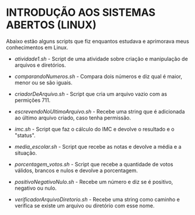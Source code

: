 # INTRODUÇÃO AOS SISTEMAS ABERTOS (LINUX)
Abaixo estão alguns scripts que fiz enquantos estudava e aprimorava meus conhecimentos em Linux.

- *atividade1.sh* - Script de uma atividade sobre criação e manipulação de arquivos e diretórios.

- *comparandoNumeros.sh* - Compara dois números e diz qual é maior, menor ou se são iguais.

- *criadorDeArquivo.sh* - Script que cria um arquivo vazio com as permições 711.

- *escrevendoNoUltimoArquivo.sh* - Recebe uma string que é adicionada ao último arquivo criado, caso tenha permissão.

- *imc.sh* - Script que faz o cálculo do IMC e devolve o resultado e o "status".

- *media_escolar.sh* - Script que recebe as notas e devolve a média e a situação.

- *porcentagem_votos.sh* - Script que recebe a quantidade de votos válidos, brancos e nulos e devolve a porcentagem.

- *positivoNegativoNulo.sh* - Recebe um número e diz se é positivo, negativo ou nulo.

- *verificadorArquivoDiretorio.sh* - Recebe uma string como caminho e verifica se existe um arquivo ou diretório com esse nome.
